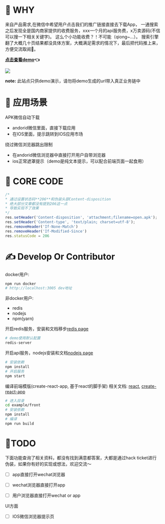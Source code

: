 # 🍿 WHY 
 来自产品需求,在微信中希望用户点击我们的推广链接直接去下载App，
 一通搜索之后发现全是国内商家提供的收费服务，xxx一个月的api服务费，x万卖源码(不信可以搜一下相关关键字)。
 这么个小功能收费？！不可能（qiong~...）。
 搜索引擎翻了大概几十页结果都没具体方案，大概满足需求的情况下，最后把代码推上来，方便交流取阅🙌。

**[点击查看demo](http://wxredirect.jslab.fun)👈**


<img src="https://raw.githubusercontent.com/EthanOrange/wechat-redirect/master/example/front/public/resource/demo_mobile.png"  style="max-width: 200px;" />


**note:** 此站点只供demo演示，请勿将demo生成的url带入真正业务链中

# 🎨 应用场景

APK微信自动下载
 - andorid微信里面，直接下载应用
 - 在IOS里面，提示跳转到IOS应用市场

绕过微信浏览器跳出限制
 - 在andorid微信浏览器中直接打开用户自带浏览器
 - ios正常遮罩提示（demo是纯文本提示，可以配合前端页面一起食用）

# 📌 CORE CODE
```javascript
/*
* 通过设置状态码**206**和伪装头部Content-disposition 
* 绝大部分文章都没有提到206这一点
* 导致实现不了效果
*/
res.setHeader('Content-disposition', 'attachment;filename=open.apk');
res.setHeader('Content-type', 'text/plain; charset=utf-8');
res.removeHeader('If-None-Match')
res.removeHeader('If-Modified-Since')
res.statusCode = 206
```

# ✍️ Develop Or Contributor
docker用户:
```bash
npm run docker
# http://localhost:3005 dev地址
```
非docker用户:
 - redis
 - nodejs 
 - npm(yarn)

开启redis服务，安装和文档移步[redis page](https://github.com/antirez/redis)
```bash
# demo使用默认配置
redis-server
```
开启api服务，nodejs安装和文档[nodejs page](https://github.com/nodejs/node)
```bash
# 安装依赖
npm install
# 开启服务
npm start
```
编译前端模版(create-react-app, 基于react的脚手架) 相关文档: [react](https://github.com/facebook/react),  [create-react-app](https://github.com/facebook/create-react-app)
```bash
# 进入目录
cd example/front
# 安装依赖
npm install
# 编译
npm run build
```

# 📖TODO
下面功能查询了相关资料，都没有找到满意都答案，大都是通过hack ticket进行伪装，如果你有好的实现或想法，欢迎交流～
  - [ ] app直接打开wechat浏览器
  - [ ] wechat浏览器直接打开app
  - [ ] 用户浏览器直接打开wechat or app


UI方面
  - [ ] IOS微信浏览器提示页
